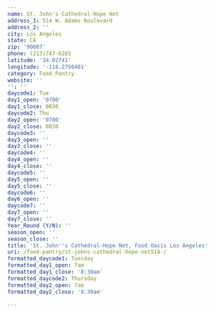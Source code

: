 ```yaml
---
name: St. John's Cathedral-Hope Net
address_1: 514 W. Adams Boulevard
address_2: ''
city: Los Angeles
state: CA
zip: '90007'
phone: (213)747-6285
latitude: '34.02741'
longitude: '-118.2756401'
category: Food Pantry
website: ''
'': ''
daycode1: Tue
day1_open: '0700'
day1_close: 0830
daycode2: Thu
day2_open: '0700'
day2_close: 0830
daycode3: ''
day3_open: ''
day3_close: ''
daycode4: ''
day4_open: ''
day4_close: ''
daycode5: ''
day5_open: ''
day5_close: ''
daycode6: ''
day6_open: ''
daycode7: ''
day7_open: ''
day7_close: ''
Year_Round (Y/N): ''
season_open: ''
season_close: ''
title: 'St. John''s Cathedral-Hope Net, Food Oasis Los Angeles'
uri: /food-pantry/st-johns-cathedral-hope-net514-/
formatted_daycode1: Tuesday
formatted_day1_open: 7am
formatted_day1_close: '8:30am'
formatted_daycode2: Thursday
formatted_day2_open: 7am
formatted_day2_close: '8:30am'

---
```

